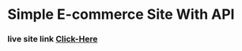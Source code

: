 # Simple E-commerce Site With API
### live site link [Click-Here](https://kenakata-dot-com-by-tanvir-pavel.netlify.app/)
